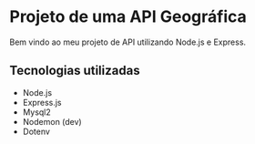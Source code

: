 <h1>Projeto de uma API Geográfica</h1>
<p>Bem vindo ao meu projeto de API utilizando Node.js e Express.</p>
<h2>Tecnologias utilizadas</h2>
<ul>
    <li>Node.js</li>
    <li>Express.js</li>
    <li>Mysql2</li>
    <li>Nodemon (dev)</li>
    <li>Dotenv</li>
</ul>